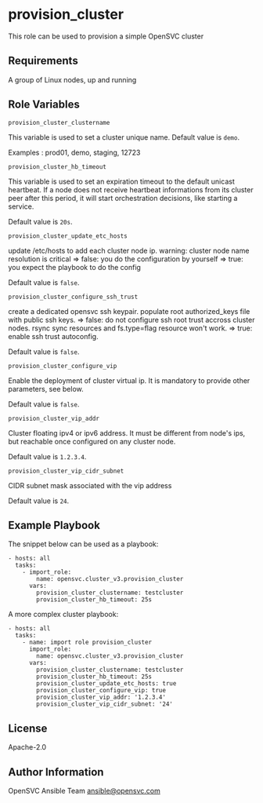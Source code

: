 provision_cluster
=================

This role can be used to provision a simple OpenSVC cluster

Requirements
------------

A group of Linux nodes, up and running

Role Variables
--------------

`provision_cluster_clustername`

This variable is used to set a cluster unique name. Default value is `demo`.

Examples : prod01, demo, staging, 12723

`provision_cluster_hb_timeout`

This variable is used to set an expiration timeout to the default unicast heartbeat.
If a node does not receive heartbeat informations from its cluster peer after this period, it will start orchestration decisions, like starting a service.

Default value is `20s`.

`provision_cluster_update_etc_hosts`

update /etc/hosts to add each cluster node ip.
warning: cluster node name resolution is critical
=> false: you do the configuration by yourself
=> true: you expect the playbook to do the config

Default value is `false`.

`provision_cluster_configure_ssh_trust`

create a dedicated opensvc ssh keypair.
populate root authorized_keys file with public ssh keys.
=> false: do not configure ssh root trust accross cluster nodes. rsync sync resources and fs.type=flag resource won't work.
=> true: enable ssh trust autoconfig.

Default value is `false`.

`provision_cluster_configure_vip`

Enable the deployment of cluster virtual ip.
It is mandatory to provide other parameters, see below.

Default value is `false`.

`provision_cluster_vip_addr`

Cluster floating ipv4 or ipv6 address. It must be different from node's ips, but reachable once configured on any cluster node.

Default value is `1.2.3.4`.

`provision_cluster_vip_cidr_subnet`

CIDR subnet mask associated with the vip address

Default value is `24`.

Example Playbook
----------------

The snippet below can be used as a playbook:

    - hosts: all
      tasks:
        - import_role:
            name: opensvc.cluster_v3.provision_cluster
          vars:
            provision_cluster_clustername: testcluster
            provision_cluster_hb_timeout: 25s

A more complex cluster playbook:

    - hosts: all
      tasks:
        - name: import role provision_cluster
          import_role:
            name: opensvc.cluster_v3.provision_cluster
          vars:
            provision_cluster_clustername: testcluster
            provision_cluster_hb_timeout: 25s
            provision_cluster_update_etc_hosts: true
            provision_cluster_configure_vip: true
            provision_cluster_vip_addr: '1.2.3.4'
            provision_cluster_vip_cidr_subnet: '24'
 

License
-------

Apache-2.0

Author Information
------------------

OpenSVC Ansible Team <ansible@opensvc.com>
